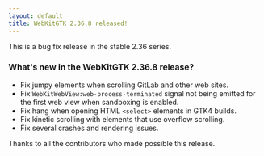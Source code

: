 ```yaml
---
layout: default
title: WebKitGTK 2.36.8 released!
---
```


This is a bug fix release in the stable 2.36 series.

### What's new in the WebKitGTK 2.36.8 release?

 - Fix jumpy elements when scrolling GitLab and other web sites.
 - Fix `WebKitWebView:web-process-terminated` signal not being emitted
   for the first web view when sandboxing is enabled.
 - Fix hang when opening HTML `<select>` elements in GTK4 builds.
 - Fix kinetic scrolling with elements that use overflow scrolling.
 - Fix several crashes and rendering issues.

Thanks to all the contributors who made possible this release.
